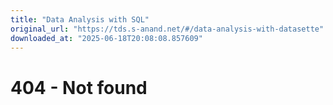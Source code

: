 ```yaml
---
title: "Data Analysis with SQL"
original_url: "https://tds.s-anand.net/#/data-analysis-with-datasette"
downloaded_at: "2025-06-18T20:08:08.857609"
---
```


404 - Not found
===============